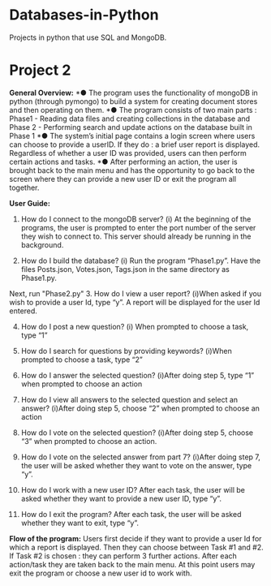 # Databases-in-Python
Projects in python that use SQL and MongoDB.

# Project 2
**General Overview:**
*● The program uses the functionality of mongoDB in python (through pymongo) to build a system for creating document stores and then operating on them.
*● The program consists of two main parts : Phase1 - Reading data files and creating collections in the database and Phase 2 - Performing search and update actions on the database built in Phase 1
*● The system’s initial page contains a login screen where users can choose to provide a userID. If they do : a brief user report is displayed. Regardless of whether a user ID was provided, users can then perform certain actions and tasks.
*● After performing an action, the user is brought back to the main menu and has the opportunity to go back to the
screen where they can provide a new user ID or exit the program all together.

**User Guide:**
1. How do I connect to the mongoDB server?
(i) At the beginning of the programs, the user is prompted to enter the port number of the server they wish to connect to. This server should already be running in the background.

2. How do I build the database?
(i) Run the program “Phase1.py”. Have the files Posts.json, Votes.json, Tags.json in the same directory as Phase1.py.

Next, run "Phase2.py"
3. How do I view a user report?
(i)When asked if you wish to provide a user Id, type “y”. A report will be displayed for the user Id entered.

4. How do I post a new question?
(i) When prompted to choose a task, type “1”

5. How do I search for questions by providing keywords?
(i)When prompted to choose a task, type “2”

6. How do I answer the selected question?
(i)After doing step 5, type “1” when prompted to choose an action

7. How do I view all answers to the selected question and select an answer?
(i)After doing step 5, choose “2” when prompted to choose an action

8. How do I vote on the selected question?
(i)After doing step 5, choose “3” when prompted to choose an action.

9. How do I vote on the selected answer from part 7?
(i)After doing step 7, the user will be asked whether they want to vote on the answer, type “y”.

10. How do I work with a new user ID?
After each task, the user will be asked whether they want to provide a new user ID, type “y”.

11. How do I exit the program?
After each task, the user will be asked whether they want to exit, type “y”.

**Flow of the program:**
Users first decide if they want to provide a user Id for which a report is displayed.
Then they can choose between Task #1 and #2. If Task #2 is chosen : they can perform 3 further actions.
After each action/task they are taken back to the main menu. At this point users may exit the program or
choose a new user id to work with.

